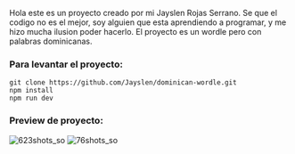 Hola este es un proyecto creado por mi Jayslen Rojas Serrano.
Se que el codigo no es el mejor, soy alguien que esta aprendiendo a programar, y me hizo mucha ilusion poder hacerlo.
El proyecto es un wordle pero con palabras dominicanas.
 
### Para levantar el proyecto:
```
git clone https://github.com/Jayslen/dominican-wordle.git
npm install
npm run dev
```
### Preview de proyecto:
![623shots_so](https://github.com/Jayslen/latinled/assets/122827918/5876c2d0-ada5-451b-ba30-98137e135f7f)
![76shots_so](https://github.com/Jayslen/latinled/assets/122827918/57e29a2e-921e-46e4-ad33-98493c1f4d3d)
